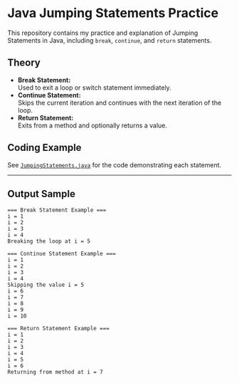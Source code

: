 # Java Jumping Statements Practice

This repository contains my practice and explanation of Jumping Statements in Java, including `break`, `continue`, and `return` statements.

## Theory

- **Break Statement:**  
  Used to exit a loop or switch statement immediately.
- **Continue Statement:**  
  Skips the current iteration and continues with the next iteration of the loop.
- **Return Statement:**  
  Exits from a method and optionally returns a value.

## Coding Example

See [`JumpingStatements.java`](./JumpingStatements.java) for the code demonstrating each statement.

---

## Output Sample

```
=== Break Statement Example ===
i = 1
i = 2
i = 3
i = 4
Breaking the loop at i = 5

=== Continue Statement Example ===
i = 1
i = 2
i = 3
i = 4
Skipping the value i = 5
i = 6
i = 7
i = 8
i = 9
i = 10

=== Return Statement Example ===
i = 1
i = 2
i = 3
i = 4
i = 5
i = 6
Returning from method at i = 7
```
